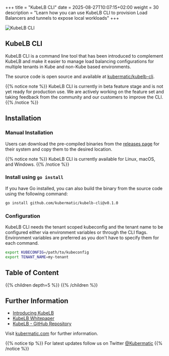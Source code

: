 +++
title = "KubeLB CLI"
date = 2025-08-27T10:07:15+02:00
weight = 30
description = "Learn how you can use KubeLB CLI to provision Load Balancers and tunnels to expose local workloads"
+++

![KubeLB CLI](/img/kubelb/common/logo.png?classes=logo-height)

## KubeLB CLI

KubeLB CLI is a command line tool that has been introduced to complement KubeLB and make it easier to manage load balancing configurations for multiple tenants in Kube and non-Kube based environments.

The source code is open source and available at [kubermatic/kubelb-cli](https://github.com/kubermatic/kubelb-cli).

{{% notice note %}}
KubeLB CLI is currently in beta feature stage and is not yet ready for production use. We are actively working on the feature set and taking feedback from the community and our customers to improve the CLI.
{{% /notice %}}

## Installation

### Manual Installation

Users can download the pre-compiled binaries from the [releases page](https://github.com/kubermatic/kubelb-cli/releases) for their system and copy them to the desired location.

{{% notice note %}}
KubeLB CLI is currently available for Linux, macOS, and Windows.
{{% /notice %}}

### Install using `go install`

If you have Go installed, you can also build the binary from the source code using the following command:

```bash
go install github.com/kubermatic/kubelb-cli@v0.1.0
```

### Configuration

KubeLB CLI needs the tenant scoped kubeconfig and the tenant name to be configured either via environment variables or through the CLI flags. Environment variables are preferred as you don't have to specify them for each command.

```bash
export KUBECONFIG=/path/to/kubeconfig
export TENANT_NAME=my-tenant
```

## Table of Content

{{% children depth=5 %}}
{{% /children %}}

## Further Information

- [Introducing KubeLB](https://www.kubermatic.com/products/kubelb/)
- [KubeLB Whitepaper](https://www.kubermatic.com/static/KubeLB-Cloud-Native-Multi-Tenant-Load-Balancer.pdf)
- [KubeLB - GitHub Repository](https://github.com/kubermatic/kubelb)

Visit [kubermatic.com](https://www.kubermatic.com/) for further information.

{{% notice tip %}}
For latest updates follow us on Twitter [@Kubermatic](https://twitter.com/Kubermatic)
{{% /notice %}}
